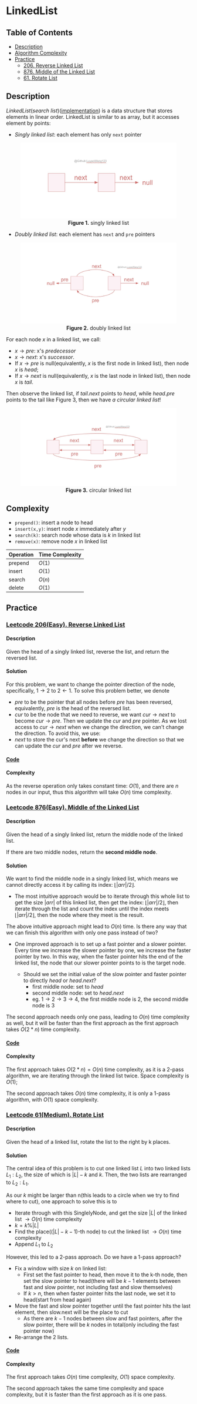 # LinkedList
## Table of Contents
- [Description](#description)
- [Algorithm Complexity](#complexity)
- [Practice](#practice)
  - [206. Reverse Linked List](#leetcode-346easy-moving-average-from-data-stream)
  - [876. Middle of the Linked List](#leetcode-876easy-middle-of-the-linked-list)
  - [61. Rotate List](#leetcode-61medium-rotate-list)

## Description
*LinkedList*(*search list*)([implementation](/src/main/java/data_structures/linkedlist/DoublyLinkedList.java)) is a data structure that stores elements in linear order. LinkedList is similar to as array, but it accesses element by points: 

+ *Singly linked list*: each element has only ```next``` pointer 
<figure style="text-align: center;">
  <img src="./images/singly.jpg" alt="singly linked list description">
  <figcaption>
    <strong>Figure 1.</strong> singly linked list<br>
  </figcaption>
</figure>

+ *Doubly linked list*: each element has ```next``` and ```pre``` pointers 
<figure style="text-align: center;">
  <img src="./images/doubly.jpg" alt="doubly linked list description">
  <figcaption>
    <strong>Figure 2.</strong> doubly linked list<br>
  </figcaption>
</figure>

For each node $x$ in a linked list, we call:
+ $x\rightarrow pre$: x's *predecessor*
+ $x\rightarrow next$: x's *successor*. 
+ If $x\rightarrow pre$ is null(equivalently, $x$ is the first node in linked list), then node $x$ is *head*; 
+ If $x\rightarrow next$ is null(equivalently, $x$ is the last node in linked list), then node $x$ is *tail*.

Then observe the linked list, if $tail.next$ points to $head$, while $head.pre$ points to the tail like Figure 3, then we have *a circular linked list*!

<figure style="text-align: center;">
  <img src="./images/circular_linked_list.jpg" alt="circular linked list description">
  <figcaption>
    <strong>Figure 3.</strong> circular linked list<br>
  </figcaption>
</figure>

## Complexity
+ `prepend()`: insert a node to head
+ `insert(x,y)`: insert node $x$ immediately after $y$
+ `search(k)`: search node whose data is $k$ in linked list
+ `remove(x)`: remove node $x$ in linked list

| Operation | Time Complexity |
|-----------|-----------------|
| prepend      | $O(1)$          |
| insert       | $O(1)$          |
| search       | $O(n)$          |
| delete       | $O(1)$          |

## Practice

### [Leetcode 206(Easy). Reverse Linked List](https://leetcode.com/problems/reverse-linked-list/)

#### Description
Given the head of a singly linked list, reverse the list, and return the reversed list.

#### Solution
For this problem, we want to change the pointer direction of the node, specifically, $1\rightarrow2$ to $2\leftarrow 1$. To solve this problem better, we denote 

+ $pre$ to be the pointer that all nodes before $pre$ has been reversed, equivalently, $pre$ is the head of the reversed list.
+ $cur$ to be the node that we need to reverse, we want $cur\rightarrow next$ to become $cur\rightarrow pre$. Then we update the $cur$ and $pre$ pointer. As we lost access to $cur\rightarrow next$ when we change the direction, we can't change the direction. To avoid this, we use:
+ $next$ to store the cur's next **before** we change the direction so that we can update the $cur$ and $pre$ after we reverse.



#### [Code](/src/main/java/data_structures/linkedlist/ReverseLinkedList.java)

#### Complexity
As the reverse operation only takes constant time: $O(1)$, and there are $n$ nodes in our input, thus this algorithm will take $O(n)$ time complexity.

### [Leetcode 876(Easy). Middle of the Linked List](https://leetcode.com/problems/middle-of-the-linked-list/)

#### Description
Given the head of a singly linked list, return the middle node of the linked list.

If there are two middle nodes, return the **second middle node**.

#### Solution
We want to find the middle node in a singly linked list, which means we cannot directly access it by calling its index: $\lfloor |arr|/2\rfloor$.
+ The most intuitive approach would be to iterate through this whole list to get the size $|arr|$ of this linked list, then get the index: $\lfloor |arr|/2\rfloor$, then iterate through the list and count the index until the index meets $\lfloor |arr|/2\rfloor$, then the node where they meet is the result. 

The above intuitive approach might lead to $O(n)$ time. Is there any way that we can finish this algorithm with only one pass instead of two?

+ One improved approach is to set up a fast pointer and a slower pointer. Every time we increase the slower pointer by one, we increase the faster pointer by two. In this way, when the faster pointer hits the end of the linked list, the node that our slower pointer points to is the target node.  
  
  + Should we set the initial value of the slow pointer and faster pointer to directly $head$ or $head.next$? 
      + first middle node: set to $head$
      + second middle node: set to $head.next$
      + eg. $1\rightarrow 2 \rightarrow 3 \rightarrow 4$, the first middle node is 2, the second middle node is 3

The second approach needs only one pass, leading to $O(n)$ time complexity as well, but it will be faster than the first approach as the first approach takes $O(2*n)$ time complexity.


#### [Code](/src/main/java/data_structures/linkedlist/MiddleOfLinkedList.java)

#### Complexity
The first approach takes $O(2*n)=O(n)$ time complexity, as it is a 2-pass algorithm, we are iterating through the linked list twice. Space complexity is $O(1)$;

The second approach takes $O(n)$ time complexity, it is only a 1-pass algorithm, with $O(1)$ space complexity.

### [Leetcode 61(Medium). Rotate List](https://leetcode.com/problems/rotate-list/)
#### Description
Given the head of a linked list, rotate the list to the right by k places.

#### Solution
The central idea of this problem is to cut one linked list $L$ into two linked lists $L_1:L_2$, the size of which is $|L|-k$ and $k$. Then, the two lists are rearranged to $L_2:L_1$.

As our $k$ might be larger than n(this leads to a circle when we try to find where to cut), one approach to solve this is to 

+ Iterate through with this SinglelyNode, and get the size $|L|$ of the linked list $\to O(n)$ time complexity
+ $k=k\% |L|$
+ Find the place(($|L|-k-1$)-th node) to cut the linked list $\to O(n)$ time complexity
+ Append $L_1$ to $L_2$

However, this led to a 2-pass approach. Do we have a 1-pass approach?
+ Fix a window with size $k$ on linked list:
  + First set the fast pointer to head, then move it to the k-th node, then set the slow pointer to head(there will be $k-1$ elements between fast and slow pointer, not including fast and slow themselves) 
  + If $k>n$, then when faster pointer hits the last node, we set it to head(start from head again) 
+ Move the fast and slow pointer together until the fast pointer hits the last element, then slow.next will be the place to cut
  + As there are $k-1$ nodes between slow and fast pointers, after the slow pointer, there will be $k$ nodes in total(only including the fast pointer now)
+ Re-arrange the 2 lists. 

#### [Code]()

#### Complexity
The first approach takes $O(n)$ time complexity, $O(1)$ space complexity. 

The second approach takes the same time complexity and space complexity, but it is faster than the first approach as it is one pass.
